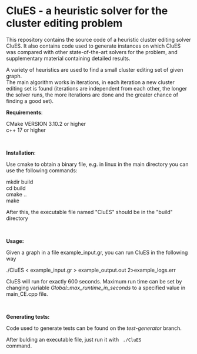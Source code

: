 # CluES - a heuristic solver for the cluster editing problem

This repository contains the source code of a heuristic cluster editing solver CluES. It also contains code used to generate instances on which CluES was compared with other state-of-the-art solvers for the problem, and supplementary material containing detailed results.

A variety of heuristics are used to find a small cluster editing set of given graph.<br>
The main algorithm works in iterations, in each iteration a new cluster editing set is found (iterations are independent from each other, the longer the solver runs, the more iterations are done and the greater chance of finding a good set).<br>


**Requirements**:

CMake VERSION 3.10.2 or higher<br>
c++ 17 or higher

<br>

**Installation**:

Use cmake to obtain a binary file, e.g. in linux in the main directory you can use the following commands:

mkdir build<br>
cd build<br>
cmake ..<br>
make

After this, the executable file named "CluES" should be in the "build" directory

<br>

**Usage:**

Given a graph in a file example_input.gr, you can run CluES in the following way
 
./CluES < example_input.gr > example_output.out 2>example_logs.err

CluES will run for exactly 600 seconds. 
Maximum run time can be set by changing variable _Global::max_runtime_in_seconds_ to a specified value in main_CE.cpp file.

<br>

**Generating tests:**

Code used to generate tests can be found on the _test-generator_ branch.

After bulding an executable file, just run it with <code> ./CluES </code> command.